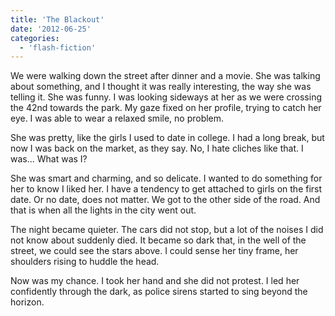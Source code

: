 ```yaml
---
title: 'The Blackout'
date: '2012-06-25'
categories:
  - 'flash-fiction'
---
```


We were walking down the street after dinner and a movie. She was talking about
something, and I thought it was really interesting, the way she was telling it.
She was funny. I was looking sideways at her as we were crossing the 42nd
towards the park. My gaze fixed on her profile, trying to catch her eye. I was
able to wear a relaxed smile, no problem.

<!-- truncate -->

She was pretty, like the girls I used to date in college. I had a long break,
but now I was back on the market, as they say. No, I hate cliches like that. I
was... What was I?

She was smart and charming, and so delicate. I wanted to do something for her to
know I liked her. I have a tendency to get attached to girls on the first date.
Or no date, does not matter. We got to the other side of the road. And that is
when all the lights in the city went out.

The night became quieter. The cars did not stop, but a lot of the noises I did
not know about suddenly died. It became so dark that, in the well of the street,
we could see the stars above. I could sense her tiny frame, her shoulders rising
to huddle the head.

Now was my chance. I took her hand and she did not protest. I led her
confidently through the dark, as police sirens started to sing beyond the
horizon.
